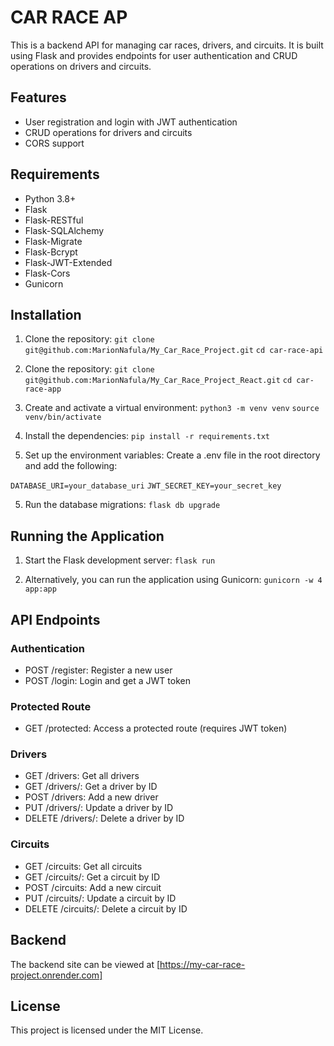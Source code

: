 # CAR RACE AP

This is a backend API for managing car races, drivers, and circuits. It is built using Flask and provides endpoints for user authentication and CRUD operations on drivers and circuits.

## Features
- User registration and login with JWT authentication
-  CRUD operations for drivers and circuits
- CORS support

## Requirements

- Python 3.8+
- Flask
- Flask-RESTful
- Flask-SQLAlchemy
- Flask-Migrate
- Flask-Bcrypt
- Flask-JWT-Extended
- Flask-Cors
- Gunicorn

## Installation

1. Clone the repository:
`git clone git@github.com:MarionNafula/My_Car_Race_Project.git`
`cd car-race-api`

2. Clone the repository:
`git clone git@github.com:MarionNafula/My_Car_Race_Project_React.git`
`cd car-race-app`

2. Create and activate a virtual environment:
`python3 -m venv venv`
`source venv/bin/activate`

3. Install the dependencies:
`pip install -r requirements.txt`

4. Set up the environment variables:
Create a .env file in the root directory and add the following:

`DATABASE_URI=your_database_uri`
`JWT_SECRET_KEY=your_secret_key`

5. Run the database migrations:
`flask db upgrade`

## Running the Application
1. Start the Flask development server:
`flask run `

2. Alternatively, you can run the application using Gunicorn:
`gunicorn -w 4 app:app`

## API Endpoints
### Authentication
- POST /register: Register a new user
- POST /login: Login and get a JWT token

### Protected Route
- GET /protected: Access a protected route (requires JWT token)

### Drivers
- GET /drivers: Get all drivers
- GET /drivers/<id>: Get a driver by ID
- POST /drivers: Add a new driver
- PUT /drivers/<id>: Update a driver by ID
- DELETE /drivers/<id>: Delete a driver by ID

### Circuits
- GET /circuits: Get all circuits
- GET /circuits/<id>: Get a circuit by ID
- POST /circuits: Add a new circuit
- PUT /circuits/<id>: Update a circuit by ID
- DELETE /circuits/<id>: Delete a circuit by ID

## Backend
The backend site can be viewed at [https://my-car-race-project.onrender.com]


## License
This project is licensed under the MIT License.

